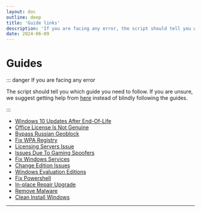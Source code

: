 ```yaml
---
layout: doc
outline: deep
title: 'Guide links'
description: 'If you are facing any error, the script should tell you which guide you need to follow'
date: 2024-06-09
---
```


# Guides

::: danger If you are facing any error

The script should tell you which guide you need to follow. If you are unsure, we suggest getting help from [here](./troubleshoot) instead of blindly following the guides.

:::

- [Windows 10 Updates After End-Of-Life](./windows10_eol)
- [Office License Is Not Genuine](./office-license-is-not-genuine)
- [Bypass Russian Geoblock][1]
- [Fix WPA Registry](./fix-wpa-registry)
- [Licensing Servers Issue](./licensing-servers-issue)
- [Issues Due To Gaming Spoofers](./issues_due_to_gaming_spoofers)
- [Fix Windows Services](./fix_service)
- [Change Edition Issues](./change_edition_issues)
- [Windows Evaluation Editions](./evaluation_editions)
- [Fix Powershell](./fix_powershell)
- [In-place Repair Upgrade](./in-place_repair_upgrade)
- [Remove Malware](./remove_malware)
- [Clean Install Windows](./clean_install_windows)

<hr/>

[1]: https://gravesoft.dev/bypass-russian-geoblock
